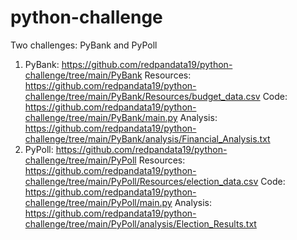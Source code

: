 # python-challenge

Two challenges: PyBank and PyPoll
1. PyBank: https://github.com/redpandata19/python-challenge/tree/main/PyBank
   Resources: https://github.com/redpandata19/python-challenge/tree/main/PyBank/Resources/budget_data.csv
   Code: https://github.com/redpandata19/python-challenge/tree/main/PyBank/main.py
   Analysis: https://github.com/redpandata19/python-challenge/tree/main/PyBank/analysis/Financial_Analysis.txt
3. PyPoll: https://github.com/redpandata19/python-challenge/tree/main/PyPoll
   Resources: https://github.com/redpandata19/python-challenge/tree/main/PyPoll/Resources/election_data.csv
   Code: https://github.com/redpandata19/python-challenge/tree/main/PyPoll/main.py
   Analysis: https://github.com/redpandata19/python-challenge/tree/main/PyPoll/analysis/Election_Results.txt
